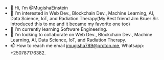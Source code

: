 - 👋 Hi, I’m @MugishaEinstein
- 👀 I’m interested in Web Dev., Blockchain Dev., Machine Learning, AI, Data Science, IoT, and Radiation Therapy(My Best friend Jim Bruer Sir. Introduced this to me and it became my favorite one too)
- 🌱 I’m currently learning Software Engineering.
- 💞️ I’m looking to collaborate on Web Dev., Blockchain Dev., Machine Learning, AI, Data Science, IoT, and Radiation Therapy.
- 📫 How to reach me email jmugisha789@proton.me, Whatsapp: +250787176382.

<!---
MugishaEinstein/MugishaEinstein is a ✨ special ✨ repository because its `README.md` (this file) appears on your GitHub profile.
You can click the Preview link to take a look at your changes.
--->
